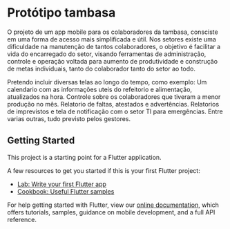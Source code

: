 # Protótipo tambasa

O projeto de um app mobile para os colaboradores da tambasa, consciste em uma forma de acesso mais simplificada e útil.
Nos setores existe uma dificuldade na manutenção de tantos colaboradores, o objetivo é facilitar a vida do encarregado do setor, visando ferramentas de administração, controle e operação voltada para aumento de produtividade e construção de metas individuais, tanto do colaborador tanto do setor ao todo.

Pretendo incluir diversas telas ao longo do tempo, como exemplo: 
Um calendario com as informações uteis do refeitorio e alimentação, atualizados na hora.
Controle sobre os colaboradores que tiveram a menor produção no mês.
Relatorio de faltas, atestados e advertências.
Relatorios de imprevistos e tela de notificação com o setor TI para emergências.
Entre varias outras, tudo previsto pelos gestores.

## Getting Started

This project is a starting point for a Flutter application.

A few resources to get you started if this is your first Flutter project:

- [Lab: Write your first Flutter app](https://flutter.dev/docs/get-started/codelab)
- [Cookbook: Useful Flutter samples](https://flutter.dev/docs/cookbook)

For help getting started with Flutter, view our
[online documentation](https://flutter.dev/docs), which offers tutorials,
samples, guidance on mobile development, and a full API reference.
